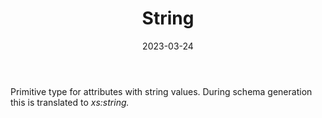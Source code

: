 ﻿---
title: String
toc: false
type: specs
date: "2023-03-24"
draft: false
specification: VEC
version: 2.0.2
documentType: "Recommendation"
elementType: Class
classes:
  - String
menu_name: vec-2.0.2
---
<p> Primitive type for attributes with string values. During schema generation this is translated to <i>xs:string.</i>      </p>